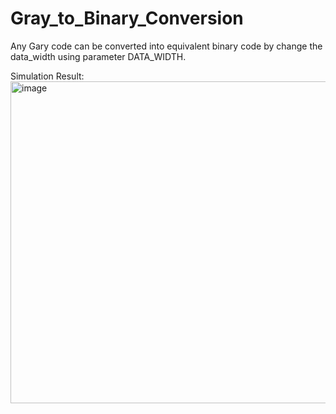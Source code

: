 # Gray_to_Binary_Conversion
Any Gary code can be converted into equivalent binary code by change the data_width using parameter DATA_WIDTH.

Simulation Result:
<img width="515" alt="image" src="https://github.com/user-attachments/assets/9400ec84-b35d-4c70-8820-83c5e449b482">
